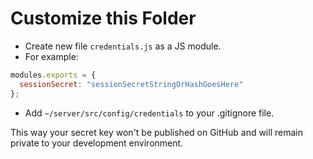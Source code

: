 # Customize this Folder

- Create new file `credentials.js` as a JS module.
- For example:

```javascript
modules.exports = {
  sessionSecret: "sessionSecretStringOrHashGoesHere"
};
```

- Add `~/server/src/config/credentials` to your .gitignore file.

This way your secret key won't be published on GitHub and will remain private to your development environment.
